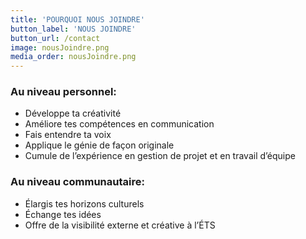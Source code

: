```yaml
---
title: 'POURQUOI NOUS JOINDRE'
button_label: 'NOUS JOINDRE'
button_url: /contact
image: nousJoindre.png
media_order: nousJoindre.png
---
```


### Au niveau personnel:
* Développe ta créativité
* Améliore tes compétences en communication
* Fais entendre ta voix
* Applique le génie de façon originale
* Cumule de l’expérience en gestion de projet et en travail d’équipe

### Au niveau communautaire:
* Élargis tes horizons culturels
* Échange tes idées
* Offre de la visibilité externe et créative à l’ÉTS